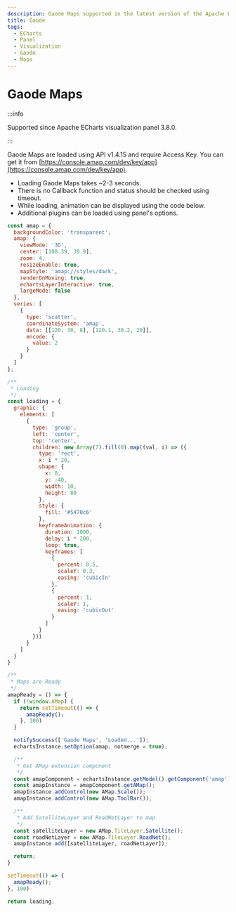 ```yaml
---
description: Gaode Maps supported in the latest version of the Apache ECharts Panel.
title: Gaode
tags:
  - ECharts
  - Panel
  - Visualization
  - Gaode
  - Maps
---
```


# Gaode Maps

:::info

Supported since Apache ECharts visualization panel 3.8.0.

:::

Gaode Maps are loaded using API v1.4.15 and require Access Key. You can get it from [https://console.amap.com/dev/key/app](https://console.amap.com/dev/key/app).

- Loading Gaode Maps takes ~2-3 seconds.
- There is no Callback function and status should be checked using timeout.
- While loading, animation can be displayed using the code below.
- Additional plugins can be loaded using panel's options.

```javascript
const amap = {
  backgroundColor: 'transparent',
  amap: {
    viewMode: '3D',
    center: [108.39, 39.9],
    zoom: 4,
    resizeEnable: true,
    mapStyle: 'amap://styles/dark',
    renderOnMoving: true,
    echartsLayerInteractive: true,
    largeMode: false
  },
  series: [
    {
      type: 'scatter',
      coordinateSystem: 'amap',
      data: [[120, 30, 8], [120.1, 30.2, 20]],
      encode: {
        value: 2
      }
    }
  ]
};

/**
 * Loading
 */
const loading = {
  graphic: {
    elements: [
      {
        type: 'group',
        left: 'center',
        top: 'center',
        children: new Array(7).fill(0).map((val, i) => ({
          type: 'rect',
          x: i * 20,
          shape: {
            x: 0,
            y: -40,
            width: 10,
            height: 80
          },
          style: {
            fill: '#5470c6'
          },
          keyframeAnimation: {
            duration: 1000,
            delay: i * 200,
            loop: true,
            keyframes: [
              {
                percent: 0.5,
                scaleY: 0.3,
                easing: 'cubicIn'
              },
              {
                percent: 1,
                scaleY: 1,
                easing: 'cubicOut'
              }
            ]
          }
        }))
      }
    ]
  }
}

/**
 * Maps are Ready
 */
amapReady = () => {
  if (!window.AMap) {
    return setTimeout(() => {
      amapReady();
    }, 100)
  }

  notifySuccess(['Gaode Maps', 'Loaded...']);
  echartsInstance.setOption(amap, notmerge = true);

  /**
   * Get AMap extension component
   */
  const amapComponent = echartsInstance.getModel().getComponent('amap');
  const amapInstance = amapComponent.getAMap();
  amapInstance.addControl(new AMap.Scale());
  amapInstance.addControl(new AMap.ToolBar());

  /**
   * Add SatelliteLayer and RoadNetLayer to map
   */
  const satelliteLayer = new AMap.TileLayer.Satellite();
  const roadNetLayer = new AMap.TileLayer.RoadNet();
  amapInstance.add([satelliteLayer, roadNetLayer]);

  return;
}

setTimeout(() => {
  amapReady();
}, 100)

return loading;
```
